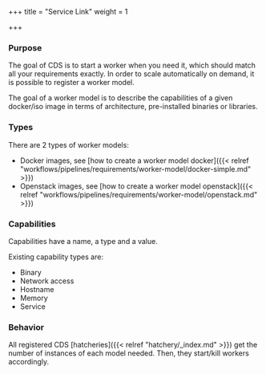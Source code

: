 +++
title = "Service Link"
weight = 1

+++

### Purpose

The goal of CDS is to start a worker when you need it, which should match all your requirements exactly.
In order to scale automatically on demand, it is possible to register a worker model.

The goal of a worker model is to describe the capabilities of a given docker/iso image in terms of architecture, pre-installed binaries or libraries.

### Types

There are 2 types of worker models:

 * Docker images, see [how to create a worker model docker]({{< relref "workflows/pipelines/requirements/worker-model/docker-simple.md" >}})
 * Openstack images, see [how to create a worker model openstack]({{< relref "workflows/pipelines/requirements/worker-model/openstack.md" >}})

### Capabilities

Capabilities have a name, a type and a value.

Existing capability types are:

 * Binary
 * Network access
 * Hostname
 * Memory
 * Service

### Behavior

All registered CDS [hatcheries]({{< relref "hatchery/_index.md" >}}) get the number of instances of each model needed. Then, they start/kill workers accordingly.    
